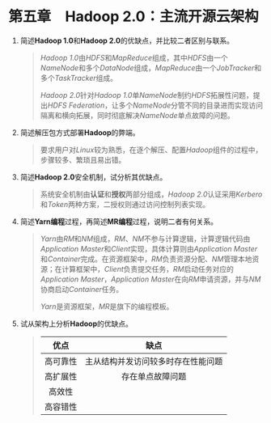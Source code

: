# 第五章　Hadoop 2.0：主流开源云架构

1. 简述**Hadoop 1.0**和**Hadoop 2.0**的优缺点，并比较二者区别与联系。
   > *Hadoop 1.0*由*HDFS*和*MapReduce*组成，其中*HDFS*由一个*NameNode*和多个*DataNode*组成，*MapReduce*由一个*JobTracker*和多个*TaskTracker*组成。
   >
   > *Hadoop 2.0*针对*Hadoop 1.0*单*NameNode*制约*HDFS*拓展性问题，提出*HDFS Federation*，让多个*NameNode*分管不同的目录进而实现访问隔离和横向拓展，同时彻底解决*NameNode*单点故障的问题。
2. 简述解压包方式部署**Hadoop**的弊端。
   > 要求用户对*Linux*较为熟悉，在逐个解压、配置*Hadoop*组件的过程中，步骤较多、繁琐且易出错。
3. 简述**Hadoop 2.0**安全机制，试分析其优缺点。
   > 系统安全机制由**认证**和**授权**两部分组成，*Hadoop 2.0*认证采用*Kerbero*和*Token*两种方案，二授权则通过访问控制列表实现。
4. 简述**Yarn编程**过程，再简述**MR编程**过程，说明二者有何关系。
   > *Yarn*由*RM*和*NM*组成，*RM*、*NM*不参与计算逻辑，计算逻辑代码由*Application Master*和*Client*实现，具体计算则由*Application Master*和*Container*完成。在资源框架中，*RM*负责资源分配、*NM*管理本地资源；在计算框架中，*Client*负责提交任务，*RM*启动任务对应的*Application Master*，*Application Master*在向*RM*申请资源，并与*NM*协商启动*Container*任务。
   >
   > *Yarn*是资源框架，*MR*是旗下的编程模板。
5. 试从架构上分析**Hadoop**的优缺点。
   > |   优点   |                缺点                |
   > |:------:|:----------------------------------:|
   > | 高可靠性 | 主从结构并发访问较多时存在性能问题 |
   > | 高扩展性 |          存在单点故障问题          |
   > |  高效性  |                                    |
   > | 高容错性 |                                    |
